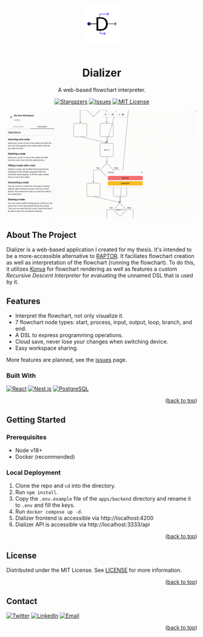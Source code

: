<div id="top"></div>

<!-- PROJECT LOGO -->
<br />
<div align="center">
  <img src="apps/frontend/public/dializer-logo-round-white.png" width="100" style="margin-bottom: 20px">
  <h1 align="center">Dializer</h1>

  <p align="center">
    A web-based flowchart interpreter.
  </p>
  
  <div align="center">
  
  [![Stargazers][stars-shield]][stars-url]
  [![Issues][issues-shield]][issues-url]
  [![MIT License][license-shield]][license-url]

  </div>

  <img src="dializer-video.gif">
</div>

<!-- ABOUT THE PROJECT -->

## About The Project

Dializer is a web-based application I created for my thesis.
It's intended to be a more-accessible alternative to [RAPTOR](https://raptor.martincarlisle.com).
It faciliates flowchart creation as well as interpretation of the flowchart (running the flowchart).
To do this, it utilizes [Konva](https://konvajs.org/) for flowchart rendering as well as features a
custom _Recursive Descent Interpreter_ for evaluating the unnamed DSL that is used by it.

<!-- ROADMAP -->

## Features

- Interpret the flowchart, not only visualize it.
- 7 flowchart node types: start, process, input, output, loop, branch, and end.
- A DSL to express programming operations.
- Cloud save, never lose your changes when switching device.
- Easy workspace sharing.

More features are planned, see the [issues](https://github.com/danilhendrasr/dializer) page.

### Built With

[![React][react-shield]][react-url]
[![Nest.js][nest-shield]][nest-url]
[![PostgreSQL][postgre-shield]][postgre-url]

<p align="right">(<a href="#top">back to top</a>)</p>

<!-- GETTING STARTED -->

## Getting Started

### Prerequisites

- Node v18+
- Docker (recommended)

### Local Deployment

1. Clone the repo and `cd` into the directory.
2. Run `npm install`.
3. Copy the `.env.example` file of the `apps/backend` directory and rename it to `.env` and fill the keys.
4. Run `docker compose up -d`.
5. Dializer frontend is accessible via http://localhost:4200
6. Dializer API is accessible via http://localhost:3333/api

<p align="right">(<a href="#top">back to top</a>)</p>

<!-- LICENSE -->

## License

Distributed under the MIT License. See [LICENSE][license-url] for more information.

<p align="right">(<a href="#top">back to top</a>)</p>

<!-- CONTACT -->

## Contact

[![Twitter][twitter-shield]][twitter-url]
[![LinkedIn][linkedin-shield]][linkedin-url]
[![Email][gmail-shield]][mail-url]

<p align="right">(<a href="#top">back to top</a>)</p>

<!-- MARKDOWN LINKS & IMAGES -->
<!-- https://www.markdownguide.org/basic-syntax/#reference-style-links -->

[repo-url]: (https://github.com/danilhendrasr/dializer)
[stars-shield]: https://img.shields.io/github/stars/danilhendrasr/dializer.svg?style=for-the-badge
[stars-url]: https://github.com/danilhendrasr/dializer/stargazers
[issues-shield]: https://img.shields.io/github/issues/danilhendrasr/dializer.svg?style=for-the-badge
[issues-url]: https://github.com/danilhendrasr/dializer/issues
[license-shield]: https://img.shields.io/github/license/danilhendrasr/dializer.svg?style=for-the-badge
[license-url]: https://github.com/danilhendrasr/dializer/blob/main/LICENSE
[twitter-shield]: https://img.shields.io/badge/Twitter-1DA1F2.svg?style=for-the-badge&logo=twitter&logoColor=white
[twitter-url]: https://twitter.com/danilhendrasr
[linkedin-shield]: https://img.shields.io/badge/LinkedIn-0A66C2.svg?style=for-the-badge&logo=linkedin&logoColor=white
[linkedin-url]: https://linkedin.com/in/danilhendrasr
[gmail-shield]: https://img.shields.io/badge/Email-EA4335.svg?style=for-the-badge&logo=gmail&logoColor=white
[mail-url]: mailto:danilhendrasr@gmail.com
[react-shield]: https://img.shields.io/badge/React-61DAFB?style=for-the-badge&logo=react&logoColor=000
[react-url]: https://reactjs.org/
[nest-shield]: https://img.shields.io/badge/Nest.js-E0234E?style=for-the-badge&logo=nestjs&logoColor=white
[nest-url]: https://reactjs.org/
[postgre-shield]: https://img.shields.io/badge/PostgreSQL-4169e1?style=for-the-badge&logo=postgresql&logoColor=white
[postgre-url]: https://postgresql.org/
